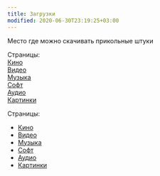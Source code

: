 ```yaml
---
title: Загрузки
modified: 2020-06-30T23:19:25+03:00
---
```


Место где можно скачивать прикольные штуки

Страницы:  
[Кино](./kino.md)  
[Видео](./video.md)  
[Музыка](./music.md)  
[Софт](./soft.md)  
[Аудио](./audio.md)  
[Картинки](./images.md)  


Страницы:
* [Кино](./kino.md)
* [Видео](./video.md)
* [Музыка](./music.md)
* [Софт](./soft.md)
* [Аудио](./audio.md)
* [Картинки](./images.md)